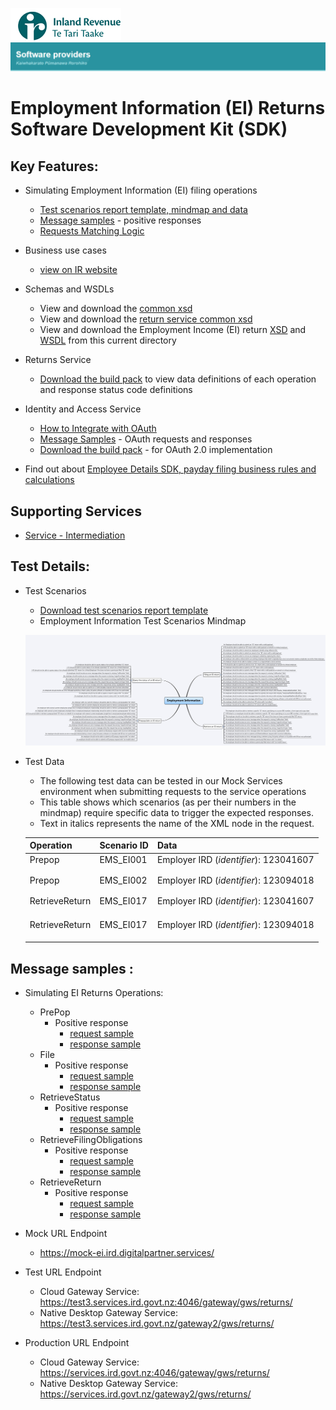 ![IRD logo](../../Images/IRlogo.gif)
![Software Dev](../../Images/SoftwareDev.png)

Employment Information (EI) Returns Software Development Kit (SDK)
=======================================

Key Features:
-------------

- Simulating Employment Information (EI) filing operations
	- [Test scenarios report template, mindmap and data](#test-details)
    - [Message samples](#message-samples-) - positive responses
	- [Requests Matching Logic](#requests-matching-logic)

- Business use cases
	- [view on IR website](https://www.ird.govt.nz/resources/9/5/95275fd7-967a-4b87-877f-a8968807e45e/Payday+filing+-+Employment+Information+business+use+cases.pdf)
	
- Schemas and WSDLs
	- View and download the [common xsd](../../Schema%20-%20Common/)
	- View and download the [return service common xsd](../../Service%20-%20Return/Latest/)
	- View and download the Employment Income (EI) return [XSD](ReturnEI.v1.xsd) and [WSDL](ReturnsEIDevWsdl.wsdl) from this current directory
	
- Returns Service 
	- [Download the build pack](../../Service%20-%20Return/Latest/Gateway%20Services%20Build%20Pack%20-%20Return%20Service%20-%20EI.pdf) to view data definitions of each operation and response status code definitions
	
- Identity and Access Service
	- [How to Integrate with OAuth](../../Service%20-%20Identity%20and%20Access/Latest/OAuth%20Authentication%20-%20How%20to%20Integrate.md)
	- [Message Samples](../../Service%20-%20Identity%20and%20Access/Latest/) - OAuth requests and responses
	- [Download the build pack](../../Service%20-%20Identity%20and%20Access/Latest/Build%20pack%20-%20Identity%20and%20Access%20Services.pdf) - for OAuth 2.0 implementation

- Find out about [Employee Details SDK, payday filing business rules and calculations](../)

Supporting Services
-------------
* [Service - Intermediation](../Service%20-%20Intermediation)	

Test Details:
-----------------

- Test Scenarios 
	- [Download test scenarios report template](Payday%20Filing%20–%20Employment%20Information%20-%20Test%20Report%20Template.docx)
	- Employment Information Test Scenarios Mindmap
	
	![Test Scenarios](images/Employment_Information_Test_Scenarios_Mind_Map.png)

- Test Data
	- The following test data can be tested in our Mock Services environment when submitting requests to the service operations
	- This table shows which scenarios (as per their numbers in the mindmap) require specific data to trigger the expected responses. 
	- Text in italics represents the name of the XML node in the request.
	
	
	|Operation | Scenario ID | Data|
	|--- | --- | ---|
	|Prepop | EMS_EI001 | Employer IRD (*identifier*): 123041607|
	| | | | *periodEndDate*: 2018-04-30|
	| | | | *payDayDate*: 2018-04-10|
	|Prepop | EMS_EI002 | Employer IRD (*identifier*): 123094018|
	| | | | *periodEndDate*: 2018-12-31|
	| | | | *payDayDate*: 2018-12-10|
	| RetrieveReturn | EMS_EI017 | Employer IRD (*identifier*): 123041607|
	| | | | *periodEndDate*: 2018-04-30|
	| | | | *payDayDate*: 2018-04-10|
	| | | | *submissionKey*: 987654321|
	RetrieveReturn | EMS_EI017 | Employer IRD (*identifier*): 123094018|
	| | | | *periodEndDate*: 2018-12-31|
	| | | | *payDayDate*: 2018-12-10|
	| | | | *submissionKey*: 987654321|

   

Message samples :
-----------------

- Simulating EI Returns Operations:
    - PrePop
        - Positive response
            - [request sample](sample%20messages/body-ei-returnprepop-request.xml)
            - [response sample](sample%20messages/body-ei-returnprepop-response.xml)
    - File
        - Positive response
            - [request sample](sample%20messages/body-ei-returnfile-request.xml)
            - [response sample](sample%20messages/body-ei-returnfile-response.xml)
    - RetrieveStatus
        - Positive response
            - [request sample](sample%20messages/body-ei-returnstatus-request.xml)
            - [response sample](sample%20messages/body-ei-returnstatus-response.xml)
    - RetrieveFilingObligations
        - Positive response
            - [request sample](sample%20messages/body-ei-filingobligation-request.xml)
            - [response sample](sample%20messages/body-ei-filingobligation-response.xml)
    - RetrieveReturn
        - Positive response
            - [request sample](sample%20messages/body-ei-retrievereturn-request.xml)
            - [response sample](sample%20messages/body-ei-retrievereturn-response.xml)

- Mock URL Endpoint
    - https://mock-ei.ird.digitalpartner.services/ 

- Test URL Endpoint
    - Cloud Gateway Service: https://test3.services.ird.govt.nz:4046/gateway/gws/returns/
    - Native Desktop Gateway Service: https://test3.services.ird.govt.nz/gateway2/gws/returns/
            
- Production URL Endpoint
    - Cloud Gateway Service: https://services.ird.govt.nz:4046/gateway/gws/returns/
    - Native Desktop Gateway Service: https://services.ird.govt.nz/gateway2/gws/returns/